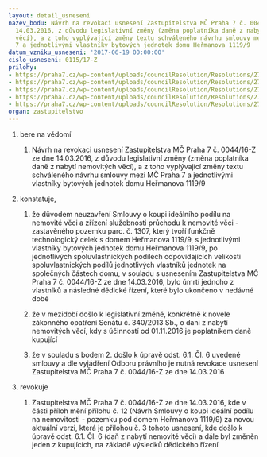 ```yaml
---
layout: detail_usneseni
nazev_bodu: Návrh na revokaci usnesení Zastupitelstva MČ Praha 7 č. 0044/16-Z ze dne
  14.03.2016, z důvodu legislativní změny (změna poplatníka daně z nabytí nemovitých
  věcí), a z toho vyplývající změny textu schváleného návrhu smlouvy mezi MČ Praha
  7 a jednotlivými vlastníky bytových jednotek domu Heřmanova 1119/9
datum_vzniku_usneseni: '2017-06-19 00:00:00'
cislo_usneseni: 0115/17-Z
prilohy:
- https://praha7.cz/wp-content/uploads/councilResolution/Resolutions/27324/export/01_sml1119~218267.docx
- https://praha7.cz/wp-content/uploads/councilResolution/Resolutions/27324/export/02_sml1119~218266.pdf
- https://praha7.cz/wp-content/uploads/councilResolution/Resolutions/27324/export/03_sml1119~218265.doc
- https://praha7.cz/wp-content/uploads/councilResolution/Resolutions/27324/export/04_sml1119~218264.pdf
- https://praha7.cz/wp-content/uploads/councilResolution/Resolutions/27324/export/export~301175.pdf
organ: zastupitelstvo
---
```

<ol id="urzList" class="urzList_view"><li id="" class="urzClass1"><span name="1">bere na vědomí</span><ol class="urzOlClass"><li style="text-align: left;" id="" class="urzClass2"><span><p>Návrh na revokaci usnesení Zastupitelstva MČ Praha 7 č. 0044/16-Z ze dne 14.03.2016, z důvodu legislativní změny (změna poplatníka daně z nabytí nemovitých věcí), a z toho vyplývající změny textu schváleného návrhu smlouvy mezi MČ Praha 7 a jednotlivými vlastníky bytových jednotek domu Heřmanova 1119/9<br></p></span></li></ol></li><li id="" class="urzClass1"><span name="50">konstatuje,</span><ol id="" class="urzOlClass"><li style="text-align: left;" id="" class="urzClass2"><span><p>že důvodem neuzavření Smlouvy o koupi ideálního podílu na nemovité věci a zřízení služebnosti průchodu k nemovité věci - zastavěného pozemku parc. č. 1307, který tvoří funkčně technologický celek s domem Heřmanova 1119/9, s jednotlivými vlastníky bytových jednotek domu Heřmanova 1119/9, po jednotlivých spoluvlastnických podílech odpovídajících velikosti spoluvlastnických podílů jednotlivých vlastníků jednotek na společných částech domu, v souladu s usnesením Zastupitelstva MČ Praha 7 č. 0044/16-Z ze dne 14.03.2016, bylo úmrtí jednoho z vlastníků a následné dědické řízení, které bylo ukončeno v nedávné době</p></span></li><li style="text-align: left;" id="" class="urzClass2"><span><p>že v mezidobí došlo k legislativní změně, konkrétně k novele zákonného opatření Senátu č. 340/2013 Sb., o dani z nabytí nemovitých věcí, kdy s účinností od 01.11.2016 je poplatníkem daně kupující</p></span></li><li style="text-align: left;" id="" class="urzClass2"><span><p>že v souladu s bodem 2. došlo k úpravě odst. 6.1. Čl. 6 uvedené smlouvy a dle vyjádření Odboru právního je nutná revokace usnesení Zastupitelstva MČ Praha 7 č. 0044/16-Z ze dne 14.03.2016</p></span></li></ol></li><li id="" class="urzClass1"><span name="21">revokuje</span><ol id="" class="urzOlClass"><li style="text-align: left;" id="" class="urzClass2"><span><p>Zastupitelstva MČ Praha 7 č. 0044/16-Z ze dne 14.03.2016, kde v části příloh mění přílohu č. 12 (Návrh Smlouvy o koupi ideální podílu na nemovitosti - pozemku pod domem Heřmanova 1119/9) za novou aktuální verzi, která je přílohou č. 3 tohoto usnesení, kde došlo k úpravě odst. 6.1. Čl. 6 (daň z nabytí nemovité věci) a dále byl změněn jeden z kupujících, na základě výsledků dědického řízení<br></p></span></li></ol></li></ol>